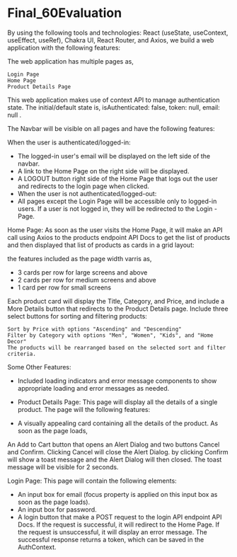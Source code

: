 # Final_60Evaluation

By using the following tools and technologies: React (useState, useContext, useEffect, useRef), Chakra UI, React Router, and Axios, 
we build a web application with the following features:

The web application has multiple pages as,

    Login Page
    Home Page
    Product Details Page

This web application makes use of context API to manage authentication state. The initial/default state is,
    isAuthenticated: false,
    token: null,
    email: null .

The Navbar will be visible on all pages and have the following features:

When the user is authenticated/logged-in:

- The logged-in user's email will be displayed on the left side of the navbar.
- A link to the Home Page on the right side will be displayed.
- A LOGOUT button right side of the Home Page that logs out the user and redirects to the login page when clicked.
- When the user is not authenticated/logged-out:
- All pages except the Login Page will be accessible only to logged-in users. If a user is not logged in, they will be redirected to the Login - Page. 

Home Page: As soon as the user visits the Home Page, it will make an API call using Axios to the products endpoint API Docs to get the list of products and then displayed that list of products as cards in a grid layout:

the features included as the page width varris as,
   - 3 cards per row for large screens and above
   - 2 cards per row for medium screens and above
   - 1 card per row for small screens

Each product card will display the Title, Category, and Price, and include a More Details button that redirects to the Product Details page. Include three select buttons for sorting and filtering products:

    Sort by Price with options "Ascending" and "Descending"
    Filter by Category with options "Men", "Women", "Kids", and "Home Decor"
    The products will be rearranged based on the selected sort and filter criteria.

Some Other Features:

- Included loading indicators and error message components to show appropriate loading and error messages as needed.

- Product Details Page: This page will display all the details of a single product. The page will the following features:

- A visually appealing card containing all the details of the product. As soon as the page loads, 

An Add to Cart button that opens an Alert Dialog and two buttons Cancel and Confirm. Clicking Cancel will close the Alert Dialog. by clicking Confirm will show a toast message and the Alert Dialog will then closed. The toast message will be visible for 2 seconds. 

Login Page: This page will contain the following elements:

- An input box for email (focus property is applied on this input box as soon as the page loads).
- An input box for password.
- A login button that make a POST request to the login API endpoint API Docs. If the request is successful, it will redirect to the Home Page.     If the request is unsuccessful, it will display an error message. The successful response returns a token, which can be saved in the AuthContext. 
